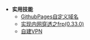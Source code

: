 <!-- _sidebar.md -->

* **实用技能**
  * [GithubPages自定义域名](/common/Github-Pages自定义域名.md)
  * [实现内网穿透之frp(0.33.0)](/common/frp搭建.md)
  * [自建VPN](/common/vpn搭建.md)
  